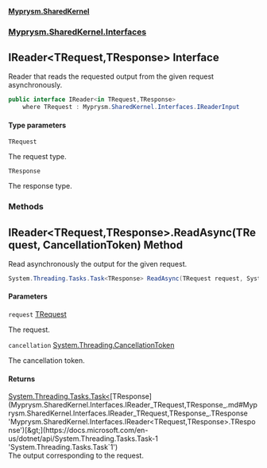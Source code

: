 #### [Myprysm.SharedKernel](index.md 'index')
### [Myprysm.SharedKernel.Interfaces](index.md#Myprysm.SharedKernel.Interfaces 'Myprysm.SharedKernel.Interfaces')

## IReader<TRequest,TResponse> Interface

Reader that reads the requested output from the given request asynchronously.

```csharp
public interface IReader<in TRequest,TResponse>
    where TRequest : Myprysm.SharedKernel.Interfaces.IReaderInput
```
#### Type parameters

<a name='Myprysm.SharedKernel.Interfaces.IReader_TRequest,TResponse_.TRequest'></a>

`TRequest`

The request type.

<a name='Myprysm.SharedKernel.Interfaces.IReader_TRequest,TResponse_.TResponse'></a>

`TResponse`

The response type.
### Methods

<a name='Myprysm.SharedKernel.Interfaces.IReader_TRequest,TResponse_.ReadAsync(TRequest,System.Threading.CancellationToken)'></a>

## IReader<TRequest,TResponse>.ReadAsync(TRequest, CancellationToken) Method

Read asynchronously the output for the given request.

```csharp
System.Threading.Tasks.Task<TResponse> ReadAsync(TRequest request, System.Threading.CancellationToken cancellation=default(System.Threading.CancellationToken));
```
#### Parameters

<a name='Myprysm.SharedKernel.Interfaces.IReader_TRequest,TResponse_.ReadAsync(TRequest,System.Threading.CancellationToken).request'></a>

`request` [TRequest](Myprysm.SharedKernel.Interfaces.IReader_TRequest,TResponse_.md#Myprysm.SharedKernel.Interfaces.IReader_TRequest,TResponse_.TRequest 'Myprysm.SharedKernel.Interfaces.IReader<TRequest,TResponse>.TRequest')

The request.

<a name='Myprysm.SharedKernel.Interfaces.IReader_TRequest,TResponse_.ReadAsync(TRequest,System.Threading.CancellationToken).cancellation'></a>

`cancellation` [System.Threading.CancellationToken](https://docs.microsoft.com/en-us/dotnet/api/System.Threading.CancellationToken 'System.Threading.CancellationToken')

The cancellation token.

#### Returns
[System.Threading.Tasks.Task&lt;](https://docs.microsoft.com/en-us/dotnet/api/System.Threading.Tasks.Task-1 'System.Threading.Tasks.Task`1')[TResponse](Myprysm.SharedKernel.Interfaces.IReader_TRequest,TResponse_.md#Myprysm.SharedKernel.Interfaces.IReader_TRequest,TResponse_.TResponse 'Myprysm.SharedKernel.Interfaces.IReader<TRequest,TResponse>.TResponse')[&gt;](https://docs.microsoft.com/en-us/dotnet/api/System.Threading.Tasks.Task-1 'System.Threading.Tasks.Task`1')  
The output corresponding to the request.